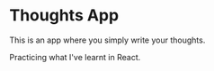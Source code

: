 # Thoughts App

This is an app where you simply write your thoughts.

Practicing what I've learnt in React.

